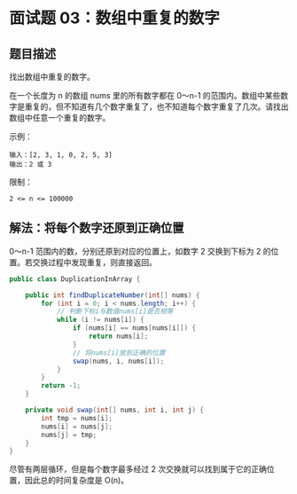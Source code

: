 # 面试题 03：数组中重复的数字

## 题目描述

找出数组中重复的数字。

在一个长度为 n 的数组 nums 里的所有数字都在 0～n-1 的范围内。数组中某些数字是重复的，但不知道有几个数字重复了，也不知道每个数字重复了几次。请找出数组中任意一个重复的数字。

示例：

```
输入：[2, 3, 1, 0, 2, 5, 3]
输出：2 或 3 
```

限制：

```
2 <= n <= 100000
```

## 解法：将每个数字还原到正确位置

0～n-1 范围内的数，分别还原到对应的位置上，如数字 2 交换到下标为 2 的位置。若交换过程中发现重复，则直接返回。

```java
public class DuplicationInArray {

    public int findDuplicateNumber(int[] nums) {
        for (int i = 0; i < nums.length; i++) {
            // 判断下标i与数值nums[i]是否相等
            while (i != nums[i]) {
                if (nums[i] == nums[nums[i]]) {
                    return nums[i];
                }
                // 将nums[i]放到正确的位置
                swap(nums, i, nums[i]);
            }
        }
        return -1;
    }

    private void swap(int[] nums, int i, int j) {
        int tmp = nums[i];
        nums[i] = nums[j];
        nums[j] = tmp;
    }
}
```

尽管有两层循环，但是每个数字最多经过 2 次交换就可以找到属于它的正确位置，因此总的时间复杂度是 O(n)。